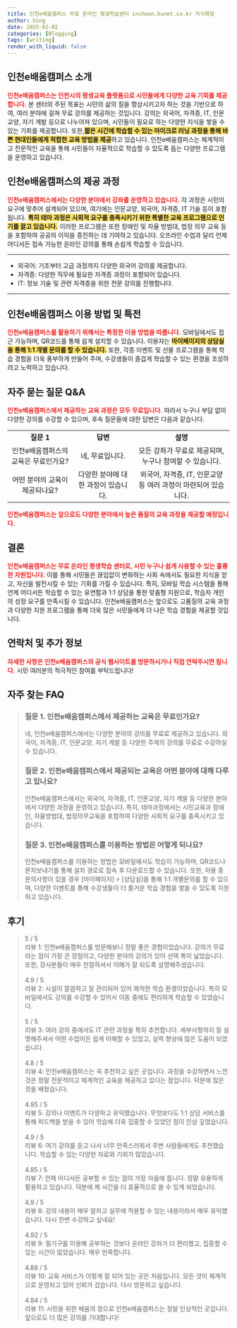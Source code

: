 ```yaml
---
title: 인천e배움캠퍼스 무료 온라인 평생학습센터 incheon.hunet.co.kr 지식확장
author: bing
date: 2025-02-02
categories: [Blogging]
tags: [writing]
render_with_liquid: false
---
```



<h2 id='인천e배움캠퍼스소개'>인천e배움캠퍼스 소개</h2>

<p><b><span style="color: #ee2323;">인천e배움캠퍼스는 인천시의 평생교육 플랫폼으로 시민들에게 다양한 교육 기회를 제공합니다.</span></b> 본 센터의 주된 목표는 시민의 삶의 질을 향상시키고자 하는 것을 기반으로 하여, 여러 분야에 걸쳐 무료 강의를 제공하는 것입니다. 강의는 외국어, 자격증, IT, 인문교양, 자기 계발 등으로 나누어져 있으며, 시민들이 필요로 하는 다양한 지식을 쌓을 수 있는 기회를 제공합니다. 또한,<b><span style="background-color: #ffe066;">짧은 시간에 학습할 수 있는 마이크로 러닝 과정을 통해 바쁜 현대인들에게 적합한 교육 방법을 제공</span></b>하고 있습니다. 인천e배움캠퍼스는 체계적이고 전문적인 교육을 통해 시민들이 자율적으로 학습할 수 있도록 돕는 다양한 프로그램을 운영하고 있습니다.</p>

<h2 id='제공하는강좌와과정'>인천e배움캠퍼스의 제공 과정</h2>

<p><b><span style="color: #ee2323;">인천e배움캠퍼스에서는 다양한 분야에서 강좌를 운영하고 있습니다.</span></b> 각 과정은 시민의 요구에 맞추어 설계되어 있으며, 여기에는 인문교양, 외국어, 자격증, IT 기술 등이 포함됩니다. <b><span style="background-color: #ffe066;">특히 테마 과정은 사회적 요구를 충족시키기 위한 특별한 교육 프로그램으로 인기를 끌고 있습니다.</span></b> 이러한 프로그램은 또한 장애인 및 자율 방범대, 법정 의무 교육 등을 포함하여 공공의 이익을 증진하는 데 기여하고 있습니다. 오프라인 수업과 달리 언제 어디서든 접속 가능한 온라인 강의를 통해 손쉽게 학습할 수 있습니다.</p>

<hr />

<ul>
    <li>외국어: 기초부터 고급 과정까지 다양한 외국어 강의를 제공합니다.</li>
    <li>자격증: 다양한 직무에 필요한 자격증 과정이 포함되어 있습니다.</li>
    <li>IT: 정보 기술 및 관련 자격증을 위한 전문 강의를 진행합니다.</li>
</ul>

<hr />

<h2 id='이용방법과특전'>인천e배움캠퍼스 이용 방법 및 특전</h2>

<p><b><span style="color: #ee2323;">인천e배움캠퍼스를 활용하기 위해서는 특정한 이용 방법을 따릅니다.</span></b> 모바일에서도 접근 가능하며, QR코드를 통해 쉽게 설치할 수 있습니다. 이용자는 <b><span style="background-color: #ffe066;">마이페이지의 상담실을 통해 1:1 개별 문의를 할 수 있습니다.</span></b> 또한, 각종 이벤트 및 선물 프로그램을 통해 학습 경험을 더욱 풍부하게 만들어 주며, 수강생들이 즐겁게 학습할 수 있는 환경을 조성하려고 노력하고 있습니다.</p>

<h2 id='자주하는질문'>자주 묻는 질문 Q&A</h2>

<p><b><span style="color: #ee2323;">인천e배움캠퍼스에서 제공하는 교육 과정은 모두 무료입니다.</span></b> 따라서 누구나 부담 없이 다양한 강의를 수강할 수 있으며, 후속 질문들에 대한 답변은 다음과 같습니다.</p>

<table>
    <tr>
        <td style="text-align: center; height: 17px;"><b>질문 1</b></td>
        <td style="text-align: center; height: 17px;"><b>답변</b></td>
        <td style="text-align: center; height: 17px;"><b>설명</b></td>
    </tr>
    <tr>
        <td style="text-align: center; height: 17px;">인천e배움캠퍼스의 교육은 무료인가요?</td>
        <td style="text-align: center; height: 17px;">네, 무료입니다.</td>
        <td style="text-align: center; height: 17px;">모든 강좌가 무료로 제공되며, 누구나 참여할 수 있습니다.</td>
    </tr>
    <tr>
        <td style="text-align: center; height: 17px;">어떤 분야의 교육이 제공되나요?</td>
        <td style="text-align: center; height: 17px;">다양한 분야에 대한 과정이 있습니다.</td>
        <td style="text-align: center; height: 17px;">외국어, 자격증, IT, 인문교양 등 여러 과정이 마련되어 있습니다.</td>
    </tr>
</table>

<p><b><span style="color: #ee2323;">인천e배움캠퍼스는 앞으로도 다양한 분야에서 높은 품질의 교육 과정을 제공할 예정입니다.</span></b></p>

<h2 id='결론'>결론</h2>

<p><b><span style="color: #ee2323;">인천e배움캠퍼스는 무료 온라인 평생학습 센터로, 시민 누구나 쉽게 사용할 수 있는 훌륭한 자원입니다.</span></b> 이를 통해 시민들은 끊임없이 변화하는 사회 속에서도 필요한 지식을 얻고, 자신을 발전시킬 수 있는 기회를 가질 수 있습니다. 특히, 모바일 학습 시스템을 통해 언제 어디서든 학습할 수 있는 유연함과 1:1 상담을 통한 맞춤형 지원으로, 학습자 개인의 성장 요구를 만족시킬 수 있습니다. 인천e배움캠퍼스는 앞으로도 고품질의 교육 과정과 다양한 지원 프로그램을 통해 더욱 많은 시민들에게 더 나은 학습 경험을 제공할 것입니다.</p>

<h2 id='연락처'>연락처 및 추가 정보</h2>

<p><b><span style="color: #ee2323;">자세한 사항은 인천e배움캠퍼스의 공식 웹사이트를 방문하시거나 직접 연락주시면 됩니다.</span></b> 시민 여러분의 적극적인 참여를 부탁드립니다!</p>


<h2 id='자주_찾는_FAQ'>자주 찾는 FAQ</h2>
<div itemscope="" itemtype="https://schema.org/FAQPage"> 
<blockquote> 
<div itemscope="" itemprop="mainEntity" itemtype="https://schema.org/Question"> 
<h3 itemprop="name">질문 1. 인천e배움캠퍼스에서 제공하는 교육은 무료인가요?</h3> 
<div itemscope="" itemprop="acceptedAnswer" itemtype="https://schema.org/Answer"> 
<span itemprop="text"> 
<p>네, 인천e배움캠퍼스에서는 다양한 분야의 강의를 무료로 제공하고 있습니다. 외국어, 자격증, IT, 인문교양, 자기 계발 등 다양한 주제의 강의를 무료로 수강하실 수 있습니다.</p> 
</span> 
</div> 
</div> 

<div itemscope="" itemprop="mainEntity" itemtype="https://schema.org/Question"> 
<h3 itemprop="name">질문 2. 인천e배움캠퍼스에서 제공되는 교육은 어떤 분야에 대해 다루고 있나요?</h3> 
<div itemscope="" itemprop="acceptedAnswer" itemtype="https://schema.org/Answer"> 
<span itemprop="text"> 
<p>인천e배움캠퍼스에서는 외국어, 자격증, IT, 인문교양, 자기 계발 등 다양한 분야에서 다양한 과정을 운영하고 있습니다. 특히, 테마과정에서는 시민교육과 장애인, 자율방범대, 법정의무교육을 포함하여 다양한 사회적 요구를 충족시키고 있습니다.</p> 
</span> 
</div> 
</div> 

<div itemscope="" itemprop="mainEntity" itemtype="https://schema.org/Question"> 
<h3 itemprop="name">질문 3. 인천e배움캠퍼스를 이용하는 방법은 어떻게 되나요?</h3> 
<div itemscope="" itemprop="acceptedAnswer" itemtype="https://schema.org/Answer"> 
<span itemprop="text"> 
<p>인천e배움캠퍼스를 이용하는 방법은 모바일에서도 학습이 가능하며, QR코드나 문자보내기를 통해 설치 경로로 접속 후 다운로드할 수 있습니다. 또한, 이용 중 문의사항이 있을 경우 [마이페이지] > [상담실]을 통해 1:1 개별문의를 할 수 있으며, 다양한 이벤트를 통해 수강생들이 더 즐거운 학습 경험을 쌓을 수 있도록 지원하고 있습니다.</p> 
</span> 
</div> 
</div> 

</blockquote> 
</div>
<h2 id='후기'>후기</h2>
<div itemscope itemtype="https://schema.org/Product">
  <blockquote>
  <div itemprop="review" itemscope itemtype="https://schema.org/Review">
      <div itemprop="reviewRating" itemscope itemtype="https://schema.org/Rating"> <span itemprop="ratingValue">5</span> / <span itemprop="bestRating">5</span> </div>
      <span itemprop="reviewBody">리뷰 1: 인천e배움캠퍼스를 방문해보니 정말 좋은 경험이었습니다. 강의가 무료라는 점이 가장 큰 장점이고, 다양한 분야의 강의가 있어 선택 폭이 넓었습니다. 또한, 강사분들이 매우 친절하셔서 이해가 잘 되도록 설명해주셨습니다.</span>
  </div>
  <br>
  <div itemprop="review" itemscope itemtype="https://schema.org/Review">
      <div itemprop="reviewRating" itemscope itemtype="https://schema.org/Rating"> <span itemprop="ratingValue">4.9</span> / <span itemprop="bestRating">5</span> </div>
      <span itemprop="reviewBody">리뷰 2: 시설이 깔끔하고 잘 관리되어 있어 쾌적한 학습 환경이었습니다. 특히 모바일에서도 강의를 수강할 수 있어서 이동 중에도 편리하게 학습할 수 있었습니다.</span>
  </div>
  <br>
  <div itemprop="review" itemscope itemtype="https://schema.org/Review">
      <div itemprop="reviewRating" itemscope itemtype="https://schema.org/Rating"> <span itemprop="ratingValue">5</span> / <span itemprop="bestRating">5</span> </div>
      <span itemprop="reviewBody">리뷰 3: 여러 강의 중에서도 IT 관련 과정을 특히 추천합니다. 세부사항까지 잘 설명해주셔서 어떤 수업이든 쉽게 이해할 수 있었고, 실력 향상에 많은 도움이 되었습니다.</span>
  </div>
  <br>
  <div itemprop="review" itemscope itemtype="https://schema.org/Review">
      <div itemprop="reviewRating" itemscope itemtype="https://schema.org/Rating"> <span itemprop="ratingValue">4.8</span> / <span itemprop="bestRating">5</span> </div>
      <span itemprop="reviewBody">리뷰 4: 인천e배움캠퍼스는 꼭 추천하고 싶은 곳입니다. 과정을 수강하면서 느낀 것은 정말 전문적이고 체계적인 교육을 제공하고 있다는 점입니다. 덕분에 많은 것을 배웠습니다.</span>
  </div>
  <br>
  <div itemprop="review" itemscope itemtype="https://schema.org/Review">
      <div itemprop="reviewRating" itemscope itemtype="https://schema.org/Rating"> <span itemprop="ratingValue">4.95</span> / <span itemprop="bestRating">5</span> </div>
      <span itemprop="reviewBody">리뷰 5: 강의나 이벤트가 다양하고 유익했습니다. 무엇보다도 1:1 상담 서비스를 통해 피드백을 받을 수 있어 학습에 더욱 집중할 수 있었던 점이 인상 깊었습니다.</span>
  </div>
  <br>
  <div itemprop="review" itemscope itemtype="https://schema.org/Review">
      <div itemprop="reviewRating" itemscope itemtype="https://schema.org/Rating"> <span itemprop="ratingValue">4.9</span> / <span itemprop="bestRating">5</span> </div>
      <span itemprop="reviewBody">리뷰 6: 여기 강의를 듣고 나서 너무 만족스러워서 주변 사람들에게도 추천했습니다. 학습할 수 있는 다양한 자료와 기회가 많았습니다.</span>
  </div>
  <br>
  <div itemprop="review" itemscope itemtype="https://schema.org/Review">
      <div itemprop="reviewRating" itemscope itemtype="https://schema.org/Rating"> <span itemprop="ratingValue">4.85</span> / <span itemprop="bestRating">5</span> </div>
      <span itemprop="reviewBody">리뷰 7: 언제 어디서든 공부할 수 있는 점이 가장 마음에 듭니다. 정말 유용하게 활용하고 있습니다. 덕분에 제 시간을 더 효율적으로 쓸 수 있게 되었습니다.</span>
  </div>
  <br>
  <div itemprop="review" itemscope itemtype="https://schema.org/Review">
      <div itemprop="reviewRating" itemscope itemtype="https://schema.org/Rating"> <span itemprop="ratingValue">4.9</span> / <span itemprop="bestRating">5</span> </div>
      <span itemprop="reviewBody">리뷰 8: 강의 내용이 매우 알차고 실무에 적용할 수 있는 내용이라서 매우 유익했습니다. 다시 한번 수강하고 싶네요!</span>
  </div>
  <br>
  <div itemprop="review" itemscope itemtype="https://schema.org/Review">
      <div itemprop="reviewRating" itemscope itemtype="https://schema.org/Rating"> <span itemprop="ratingValue">4.92</span> / <span itemprop="bestRating">5</span> </div>
      <span itemprop="reviewBody">리뷰 9: 필기구를 이용해 공부하는 것보다 온라인 강좌가 더 편리했고, 집중할 수 있는 시간이 많았습니다. 매우 만족합니다.</span>
  </div>
  <br>
  <div itemprop="review" itemscope itemtype="https://schema.org/Review">
      <div itemprop="reviewRating" itemscope itemtype="https://schema.org/Rating"> <span itemprop="ratingValue">4.88</span> / <span itemprop="bestRating">5</span> </div>
      <span itemprop="reviewBody">리뷰 10: 교육 서비스가 이렇게 잘 되어 있는 곳은 처음입니다. 모든 것이 체계적으로 운영되고 있어 신뢰가 갔습니다. 다시 방문하고 싶습니다.</span>
  </div>
  <br>
  <div itemprop="review" itemscope itemtype="https://schema.org/Review">
      <div itemprop="reviewRating" itemscope itemtype="https://schema.org/Rating"> <span itemprop="ratingValue">4.84</span> / <span itemprop="bestRating">5</span> </div>
      <span itemprop="reviewBody">리뷰 11: 시민을 위한 배움의 장으로 인천e배움캠퍼스는 정말 인상적인 곳입니다. 앞으로도 더 많은 강의를 기대합니다!</span>
  </div>
  </blockquote>
</div>

